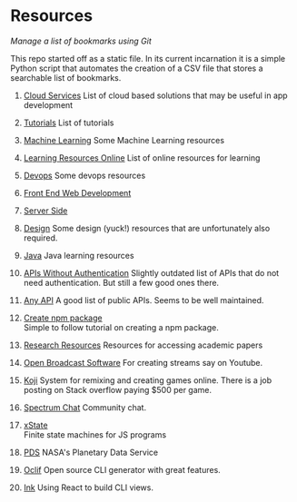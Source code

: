 # Resources
_Manage a list of bookmarks using Git_

This repo started off as a static file. In its current incarnation it is a simple Python script that
automates the creation of a CSV file that stores a searchable list of bookmarks.

1. [Cloud Services](cloud_services.md)
   List of cloud based solutions that may be useful in app development
   
2. [Tutorials](tutorials.md)
   List of tutorials
   
3. [Machine Learning](machine_learning)
   Some Machine Learning resources
   
4. [Learning Resources Online](developer_resources.md)
   List of online resources for learning
   
5. [Devops](Devops)
   Some devops resources    
   
6. [Front End Web Development](fewd)    

7. [Server Side](serverside)    
   
    

10. [Design](design)
    Some design (yuck!) resources that are unfortunately also required.
    
    
12. [Java](java)
    Java learning resources   
    
14. [APIs Without Authentication](https://shkspr.mobi/blog/2016/05/easy-apis-without-authentication/)
    Slightly outdated list of APIs that do not need authentication. But still a few good ones there.    

15. [Any API](https://any-api.com/) 
    A good list of public APIs. Seems to be well maintained.
    
16. [Create npm package](https://medium.freecodecamp.org/how-to-make-a-beautiful-tiny-npm-package-and-publish-it-2881d4307f78)    
    Simple to follow tutorial on creating a npm package.
    
17. [Research Resources](research)
    Resources for accessing academic papers   
    
18. [Open Broadcast Software](https://obsproject.com/)
    For creating streams say on Youtube.
    
19. [Koji](https://withkoji.com/create)
    System for remixing and creating games online. There is a job posting on Stack overflow paying $500 per game.
    
20. [Spectrum Chat](https://spectrum.chat/about)
   Community chat. 
   
21. [xState](https://xstate.js.org/)    
    Finite state machines for JS programs
    
22. [PDS](https://pds.jpl.nasa.gov/datasearch/data-search/)
NASA's Planetary Data Service

23. [Oclif](https://oclif.io/)
    Open source CLI generator with great features.
    
24. [Ink](https://github.com/vadimdemedes/ink)
    Using React to build CLI views.
